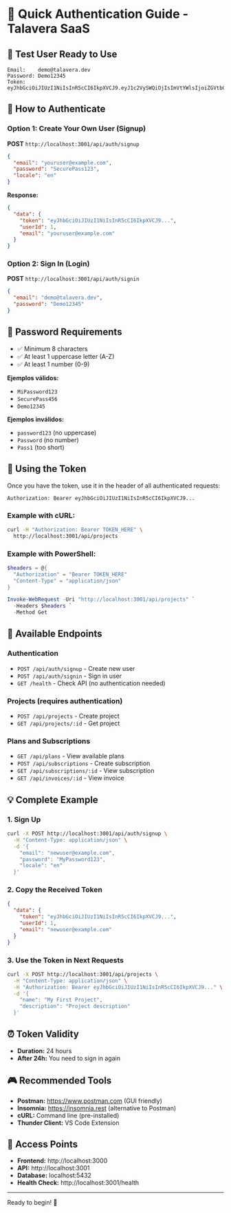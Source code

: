 # 🚀 Quick Authentication Guide - Talavera SaaS

## 👤 Test User Ready to Use

```
Email:    demo@talavera.dev
Password: Demo12345
Token:    eyJhbGciOiJIUzI1NiIsInR5cCI6IkpXVCJ9.eyJ1c2VySWQiOjIsImVtYWlsIjoiZGVtb0B0YWxhdmVyYS5kZXYiLCJpYXQiOjE3NjEzMzg2NDQsImV4cCI6MTc2MTQyNTA0NH0.0XmeXYzdmTNyDHXa0JtRWNXDWhyBFDtPNEV0KpI2Lb0
```

## 🔐 How to Authenticate

### Option 1: Create Your Own User (Signup)

**POST** `http://localhost:3001/api/auth/signup`

```json
{
  "email": "youruser@example.com",
  "password": "SecurePass123",
  "locale": "en"
}
```

**Response:**
```json
{
  "data": {
    "token": "eyJhbGciOiJIUzI1NiIsInR5cCI6IkpXVCJ9...",
    "userId": 1,
    "email": "youruser@example.com"
  }
}
```

### Option 2: Sign In (Login)

**POST** `http://localhost:3001/api/auth/signin`

```json
{
  "email": "demo@talavera.dev",
  "password": "Demo12345"
}
```

## 🔑 Password Requirements

- ✅ Minimum 8 characters
- ✅ At least 1 uppercase letter (A-Z)
- ✅ At least 1 number (0-9)

**Ejemplos válidos:**
- `MiPassword123`
- `SecurePass456`
- `Demo12345`

**Ejemplos inválidos:**
- `password123` (no uppercase)
- `Password` (no number)
- `Pass1` (too short)

## 📡 Using the Token

Once you have the token, use it in the header of all authenticated requests:

```
Authorization: Bearer eyJhbGciOiJIUzI1NiIsInR5cCI6IkpXVCJ9...
```

### Example with cURL:

```bash
curl -H "Authorization: Bearer TOKEN_HERE" \
  http://localhost:3001/api/projects
```

### Example with PowerShell:

```powershell
$headers = @{
  "Authorization" = "Bearer TOKEN_HERE"
  "Content-Type" = "application/json"
}

Invoke-WebRequest -Uri "http://localhost:3001/api/projects" `
  -Headers $headers `
  -Method Get
```

## 🎯 Available Endpoints

### Authentication
- `POST /api/auth/signup` - Create new user
- `POST /api/auth/signin` - Sign in user
- `GET /health` - Check API (no authentication needed)

### Projects (requires authentication)
- `POST /api/projects` - Create project
- `GET /api/projects/:id` - Get project

### Plans and Subscriptions
- `GET /api/plans` - View available plans
- `POST /api/subscriptions` - Create subscription
- `GET /api/subscriptions/:id` - View subscription
- `GET /api/invoices/:id` - View invoice

## 💡 Complete Example

### 1. Sign Up

```bash
curl -X POST http://localhost:3001/api/auth/signup \
  -H "Content-Type: application/json" \
  -d '{
    "email": "newuser@example.com",
    "password": "MyPassword123",
    "locale": "en"
  }'
```

### 2. Copy the Received Token

```json
{
  "data": {
    "token": "eyJhbGciOiJIUzI1NiIsInR5cCI6IkpXVCJ9...",
    "userId": 1,
    "email": "newuser@example.com"
  }
}
```

### 3. Use the Token in Next Requests

```bash
curl -X POST http://localhost:3001/api/projects \
  -H "Content-Type: application/json" \
  -H "Authorization: Bearer eyJhbGciOiJIUzI1NiIsInR5cCI6IkpXVCJ9..." \
  -d '{
    "name": "My First Project",
    "description": "Project description"
  }'
```

## ⏰ Token Validity

- **Duration:** 24 hours
- **After 24h:** You need to sign in again

## 🎮 Recommended Tools

- **Postman:** https://www.postman.com (GUI friendly)
- **Insomnia:** https://insomnia.rest (alternative to Postman)
- **cURL:** Command line (pre-installed)
- **Thunder Client:** VS Code Extension

## 📍 Access Points

- **Frontend:** http://localhost:3000
- **API:** http://localhost:3001
- **Database:** localhost:5432
- **Health Check:** http://localhost:3001/health

---

Ready to begin! 🚀
